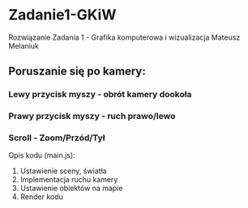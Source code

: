 # Zadanie1-GKiW
Rozwiązanie Zadania 1 - Grafika komputerowa i wizualizacja
Mateusz Melaniuk

## Poruszanie się po kamery:
### Lewy przycisk myszy - obrót kamery dookoła 
### Prawy przycisk myszy - ruch prawo/lewo
### Scroll - Zoom/Przód/Tył

Opis kodu (main.js):
1. Ustawienie sceny, światła
2. Implementacja ruchu kamery
3. Ustawienie obiektów na mapie
4. Render kodu
